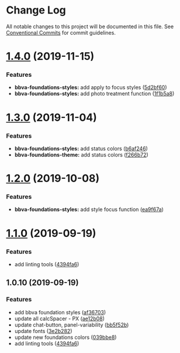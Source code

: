 # Change Log

All notable changes to this project will be documented in this file.
See [Conventional Commits](https://conventionalcommits.org) for commit guidelines.

# [1.4.0](http://globaldevtools.bbva.com:7999/bbva_global_ui_studio_web_components/bbva-web-components/compare/@bbva-web-components/bbva-foundations-styles@1.3.0...@bbva-web-components/bbva-foundations-styles@1.4.0) (2019-11-15)

### Features

- **bbva-foundations-styles:** add apply to focus styles ([5d2bf60](http://globaldevtools.bbva.com:7999/bbva_global_ui_studio_web_components/bbva-web-components/commits/5d2bf603a789efa53aa76b8374b8b4b2d0164c7e))
- **bbva-foundations-styles:** add photo treatment function ([1f1b5a8](http://globaldevtools.bbva.com:7999/bbva_global_ui_studio_web_components/bbva-web-components/commits/1f1b5a8980dcfa4da1678b3dd03d83a0b9946d80))

# [1.3.0](http://globaldevtools.bbva.com:7999/bbva_global_ui_studio_web_components/bbva-web-components/compare/@bbva-web-components/bbva-foundations-styles@1.2.0...@bbva-web-components/bbva-foundations-styles@1.3.0) (2019-11-04)

### Features

- **bbva-foundations-styles:** add status colors ([b6af246](http://globaldevtools.bbva.com:7999/bbva_global_ui_studio_web_components/bbva-web-components/commits/b6af2462cce814760364c929b19b17e44ce1500f))
- **bbva-foundations-theme:** add status colors ([f266b72](http://globaldevtools.bbva.com:7999/bbva_global_ui_studio_web_components/bbva-web-components/commits/f266b723d11eb735adc15621f51cf8953ea3620e))

# [1.2.0](http://globaldevtools.bbva.com:7999/cellscataloggovernance/bbva-web-components-fork/compare/@bbva-web-components/bbva-foundations-styles@1.1.0...@bbva-web-components/bbva-foundations-styles@1.2.0) (2019-10-08)

### Features

- **bbva-foundations-styles:** add style focus function ([ea9f67a](http://globaldevtools.bbva.com:7999/cellscataloggovernance/bbva-web-components-fork/commits/ea9f67a))

# [1.1.0](http://globaldevtools.bbva.com:7999/cellscataloggovernance/bbva-web-components-fork/compare/@bbva-web-components/bbva-foundations-styles@1.0.10...@bbva-web-components/bbva-foundations-styles@1.1.0) (2019-09-19)

### Features

- add linting tools ([4394fa6](https://globaldevtools.bbva.com/bitbucket/projects/bbva_global_ui_studio_web_components/repos/bbva-web-components/commits/4394fa6))

## 1.0.10 (2019-09-19)

### Features

- add bbva foundation styles ([af36703](https://globaldevtools.bbva.com/bitbucket/projects/bbva_global_ui_studio_web_components/repos/bbva-web-components/commits/af36703))
- update all calcSpacer - PX ([ae12b08](https://globaldevtools.bbva.com/bitbucket/projects/bbva_global_ui_studio_web_components/repos/bbva-web-components/commits/ae12b08))
- update chat-button, panel-variability ([bb5f52b](https://globaldevtools.bbva.com/bitbucket/projects/bbva_global_ui_studio_web_components/repos/bbva-web-components/commits/bb5f52b))
- update fonts ([3e2b282](https://globaldevtools.bbva.com/bitbucket/projects/bbva_global_ui_studio_web_components/repos/bbva-web-components/commits/3e2b282))
- update new foundations colors ([039bbe8](https://globaldevtools.bbva.com/bitbucket/projects/bbva_global_ui_studio_web_components/repos/bbva-web-components/commits/039bbe8))
- add linting tools ([4394fa6](https://globaldevtools.bbva.com/bitbucket/projects/bbva_global_ui_studio_web_components/repos/bbva-web-components/commits/4394fa6))
